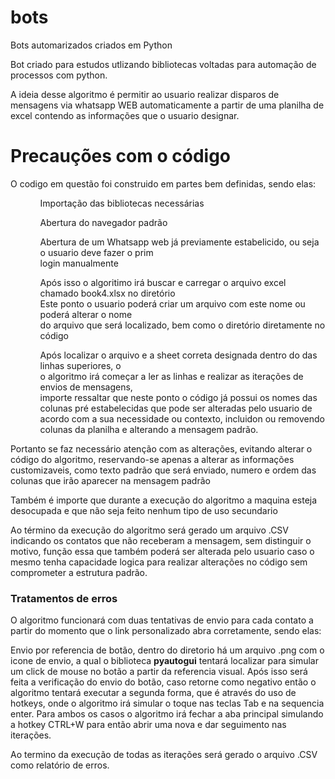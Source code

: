 # bots
Bots automarizados criados em Python

Bot criado para estudos utlizando bibliotecas voltadas para automação de processos com python.

A ideia desse algoritmo é permitir ao usuario realizar disparos de mensagens via whatsapp WEB automaticamente a partir de uma planilha de excel contendo as informações que o usuario designar.

<h1>Precauções com o código</h1>
O codigo em questão foi construido em partes bem definidas, sendo elas:
<ul>
    <ol>Importação das bibliotecas necessárias</ol>
    <ol>Abertura do navegador padrão</ol>
    <ol>Abertura de um Whatsapp web já previamente estabelicido, ou seja o usuario deve fazer o prim<br>
    login manualmente</ol>
    <ol>Após isso o algoritimo irá buscar e carregar o arquivo excel chamado book4.xlsx no diretório<br>
    Este ponto o usuario poderá criar um arquivo com este nome ou poderá alterar o nome<br>
    do arquivo que será localizado, bem como o diretório diretamente no código</ol>
    <ol>Após localizar o arquivo e a sheet correta designada dentro do das linhas superiores, o<br>
    o algoritmo irá começar a ler as linhas e realizar as iterações de envios de mensagens,<br>
    importe ressaltar que neste ponto o código já possui os nomes das colunas pré estabelecidas que pode
    ser alteradas pelo usuario de acordo com a sua necessidade ou contexto, incluidon ou removendo<br>
    colunas da planilha e alterando a mensagem padrão.</ol>
</ul>
Portanto se faz necessário atenção com as alterações, evitando alterar o código do algoritmo, reservando-se apenas a alterar as informações customizaveis, como texto padrão que será enviado, numero e ordem das colunas
que irão aparecer na mensagem padrão

Também é importe que durante a execução do algoritmo a maquina esteja desocupada e que não seja feito nenhum tipo de uso secundario

Ao término da execução do algoritmo será gerado um arquivo .CSV indicando os contatos que não receberam a mensagem, sem distinguir o motivo, função essa que também poderá ser alterada pelo usuario caso o mesmo tenha
capacidade logica para realizar alterações no código sem comprometer a estrutura padrão.

<h3>Tratamentos de erros</h3>
O algoritmo funcionará com duas tentativas de envio para cada contato a partir do momento que o link personalizado abra corretamente, sendo elas:

Envio por referencia de botão, dentro do diretorio há um arquivo .png com o icone de envio, a qual o biblioteca <b>pyautogui</b> tentará localizar para simular um click de mouse no botão a partir da referencia visual.
Após isso será feita a verificação do envio do botão, caso retorne como negativo então o algoritmo tentará executar a segunda forma, que é através do uso de hotkeys, onde o algoritmo irá simular o toque nas teclas Tab e na sequencia enter.
Para ambos os casos o algoritmo irá fechar a aba principal simulando a hotkey CTRL+W para então abrir uma nova e dar seguimento nas iterações.

Ao termino da execução de todas as iterações será gerado o arquivo .CSV como relatório de erros.
